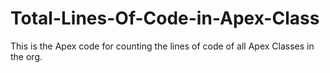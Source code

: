 # Total-Lines-Of-Code-in-Apex-Class
This is the Apex code for counting the lines of code of all Apex Classes in the org.
